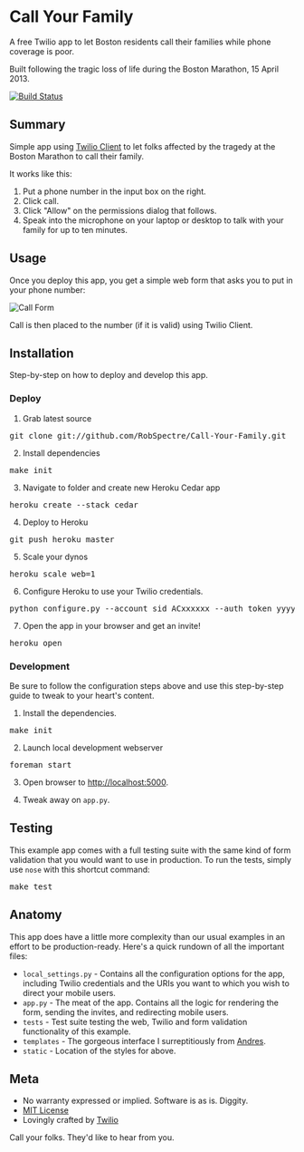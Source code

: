 # Call Your Family 

A free Twilio app to let Boston residents call their families while phone
coverage is poor.

Built following the tragic loss of life during the Boston Marathon, 15 April
2013.

[![Build
Status](https://secure.travis-ci.org/RobSpectre/Call-Your-Family.png?branch=master)](http://travis-ci.org/RobSpectre/Call-Your-Family)

## Summary

Simple app using [Twilio Client](http://www.twilio.com/client) to let folks
affected by the tragedy at the Boston Marathon to call their family.

It works like this:

1. Put a phone number in the input box on the right.
1. Click call.
1. Click "Allow" on the permissions dialog that follows.
1. Speak into the microphone on your laptop or desktop to talk with your family for
up to ten minutes.


## Usage

Once you deploy this app, you get a simple web form that asks you to put in your
phone number:

![Call Form](https://raw.github.com/RobSpectre/Mobile-App-Distribution-with-SMS/master/static/images/screenshot0.png)

Call is then placed to the number (if it is valid) using Twilio Client.



## Installation

Step-by-step on how to deploy and develop this app.

### Deploy 

1) Grab latest source
<pre>
git clone git://github.com/RobSpectre/Call-Your-Family.git 
</pre>

2) Install dependencies
<pre>
make init
</pre>

3) Navigate to folder and create new Heroku Cedar app
<pre>
heroku create --stack cedar
</pre>

4) Deploy to Heroku
<pre>
git push heroku master
</pre>

5) Scale your dynos
<pre>
heroku scale web=1
</pre>

6) Configure Heroku to use your Twilio credentials.
<pre>
python configure.py --account_sid ACxxxxxx --auth_token yyyyyyy
</pre>

7) Open the app in your browser and get an invite!
<pre>
heroku open
</pre> 


### Development

Be sure to follow the configuration steps above and use this step-by-step
guide to tweak to your heart's content.

1) Install the dependencies.
<pre>
make init
</pre>

2) Launch local development webserver
<pre>
foreman start
</pre>

3) Open browser to [http://localhost:5000](http://localhost:5000).

4) Tweak away on `app.py`.


## Testing

This example app comes with a full testing suite with the same kind of form
validation that you would want to use in production.  To run the tests, simply
use `nose` with this shortcut command:

<pre>
make test
</pre>


## Anatomy

This app does have a little more complexity than our usual examples in an effort
to be production-ready.  Here's a quick rundown of all the important files:

* `local_settings.py` - Contains all the configuration options for the app,
  including Twilio credentials and the URIs you want to which you wish to direct
  your mobile users.
* `app.py` - The meat of the app.  Contains all the logic for rendering the
  form, sending the invites, and redirecting mobile users.
* `tests` - Test suite testing the web, Twilio and form validation functionality
  of this example.
* `templates` - The gorgeous interface I surreptitiously from
  [Andres](http://twitter.com/enborra).
* `static` - Location of the styles for above.


## Meta 

* No warranty expressed or implied.  Software is as is. Diggity.
* [MIT License](http://www.opensource.org/licenses/mit-license.html)
* Lovingly crafted by [Twilio](http://www.twilio.com) 


Call your folks.  They'd like to hear from you.
